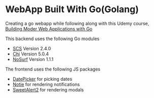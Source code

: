 # WebApp Built With Go(Golang)

Creating a go webapp while following along with this Udemy course, [Building Moder Web Applications with Go](https://www.udemy.com/course/building-modern-web-applications-with-go/)

This backend uses the following Go modules
- [SCS](http://github.com/alexedwards/scs/) Version 2.4.0
- [Chi](http://github.com/go-chi/chi/) Version 5.0.4
- [NoSurf](http://github.com/justinas/nosurf) Version 1.1.1

The frontend uses the following JS packages
- [DatePicker](https://mymth.github.io/vanillajs-datepicker/#/) for picking dates
- [Notie](https://github.com/jaredreich/notie) for rendering notifications
- [SweetAlert2](https://sweetalert2.github.io/) for rendering modals